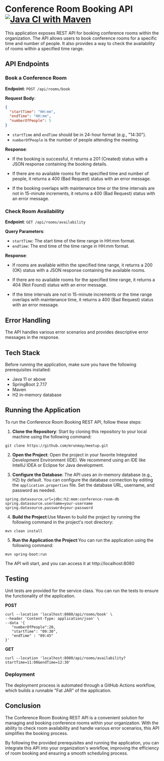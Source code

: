 # Conference Room Booking API[![Java CI with Maven](https://github.com/mrunmay/meetup/actions/workflows/maven.yml/badge.svg)](https://github.com/mrunmay/meetup/actions/workflows/maven.yml)

This application exposes REST API  for booking conference rooms within the organization. The API allows users to book conference rooms for a specific time and number of people. It also provides a way to check the availability of rooms within a specified time range.

## API Endpoints

### Book a Conference Room

**Endpoint**: `POST /api/rooms/book`

**Request Body**:
```json
{
  "startTime": "HH:mm",
  "endTime": "HH:mm",
  "numberOfPeople": 5
}
```

- `startTime` and `endTime` should be in 24-hour format (e.g., "14:30").
- `numberOfPeople` is the number of people attending the meeting.

**Response**:
- If the booking is successful, it returns a 201 (Created) status with a JSON response containing the booking details.

- If there are no available rooms for the specified time and number of people, it returns a 400 (Bad Request) status with an error message.

- If the booking overlaps with maintenance time or the time intervals are not in 15-minute increments, it returns a 400 (Bad Request) status with an error message.

### Check Room Availability

**Endpoint**: `GET /api/rooms/availability`

**Query Parameters**:
- `startTime`: The start time of the time range in HH:mm format.
- `endTime`: The end time of the time range in HH:mm format.

**Response**:
- If rooms are available within the specified time range, it returns a 200 (OK) status with a JSON response containing the available rooms.

- If there are no available rooms for the specified time range, it returns a 404 (Not Found) status with an error message.

- If the time intervals are not in 15-minute increments or the time range overlaps with maintenance time, it returns a 400 (Bad Request) status with an error message.

## Error Handling

The API handles various error scenarios and provides descriptive error messages in the response.

## Tech Stack

Before running the application, make sure you have the following prerequisites installed:

- Java 11 or above
- SpringBoot 2.7.17
- Maven
- H2 in-memory database

## Running the Application

To run the Conference Room Booking REST API, follow these steps:

1. **Clone the Repository**: Start by cloning this repository to your local machine using the following command:
```   
git clone https://github.com/mrunmay/meetup.git
```
2. **Open the Project**: Open the project in your favorite Integrated Development Environment (IDE). We recommend using an IDE like IntelliJ IDEA or Eclipse for Java development.

3. **Configure the Database**: The API uses an in-memory database (e.g., H2) by default. You can configure the database connection by editing the `application.properties` file. Set the database URL, username, and password as needed.

```properties
spring.datasource.url=jdbc:h2:mem:conference-room-db
spring.datasource.username=your-username
spring.datasource.password=your-password
```
4. **Build the Project**:Use Maven to build the project by running the following command in the project's root directory:
```
mvn clean install
```
5. **Run the Application the Project**:You can run the application using the following command:
```
mvn spring-boot:run
```
The API will start, and you can access it at http://localhost:8080

## Testing

Unit tests are provided for the service class. You can run the tests to ensure the functionality of the application.

**POST**
```shell
curl --location 'localhost:8080/api/rooms/book' \
--header 'Content-Type: application/json' \
--data '{
   "numberOfPeople":20,
   "startTime": "09:30",
   "endTime" : "09:45"
}'
```
**GET**
```shell
curl --location 'localhost:8080/api/rooms/availability?startTime=11:00&endTime=12:30'
```

### Deployment

The deployment process is automated through a GitHub Actions workflow, which builds a runnable "Fat JAR" of the application.


## Conclusion

The Conference Room Booking REST API is a convenient solution for managing and booking conference rooms within your organization. 
With the ability to check room availability and handle various error scenarios, this API simplifies the booking process.

By following the provided prerequisites and running the application, you can integrate this API into your organization's workflow, improving the efficiency of room booking and ensuring a smooth scheduling process.

